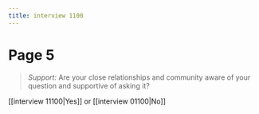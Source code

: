 ```yaml
---
title: interview 1100
---
```

# Page 5
> *Support:* Are your close relationships and community aware of your question and supportive of asking it?

[[interview 11100|Yes]] or [[interview 01100|No]] 